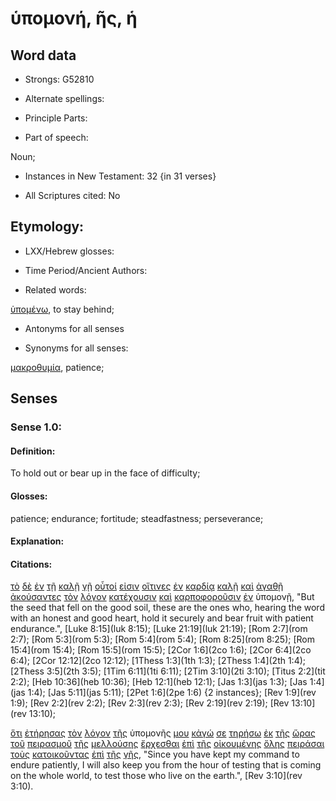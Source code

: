 # ὑπομονή, ῆς, ἡ

<!-- Status: S2=NeedsFinalCheck -->
<!-- Lexica used for edits: BDAG, FFM, LN, A-S -->

## Word data

* Strongs: G52810

* Alternate spellings:

* Principle Parts: 

* Part of speech: 

Noun;

* Instances in New Testament: 32 {in 31 verses}

* All Scriptures cited: No

## Etymology: 

* LXX/Hebrew glosses: 

* Time Period/Ancient Authors: 

* Related words: 

[ὑπομένω](../G52780/01.md), to stay behind; 

* Antonyms for all senses

* Synonyms for all senses: 

[μακροθυμία](../G31150/01.md), patience;

## Senses 

### Sense 1.0:

#### Definition: 

To hold out or bear up in the face of difficulty;

#### Glosses:

patience; endurance; fortitude; steadfastness; perseverance;

#### Explanation:

#### Citations:

[τὸ](../G35880/01.md) [δὲ](../G11610/01.md) [ἐν](../G17220/01.md) [τῇ](../G35880/01.md) [καλῇ](../G25700/01.md) [γῇ](../G10930/01.md) [οὗτοί](../G37780/01.md) [εἰσιν](../G99999/01.md) [οἵτινες](../G37480/01.md) [ἐν](../G17220/01.md) [καρδίᾳ](../G25880/01.md) [καλῇ](../G25700/01.md) [καὶ](../G25320/01.md) [ἀγαθῇ](../G00180/01.md) [ἀκούσαντες](../G01910/01.md) [τὸν](../G35880/01.md) [λόγον](../G30560/01.md) [κατέχουσιν](../G27220/01.md) [καὶ](../G25320/01.md) [καρποφοροῦσιν](../G25920/01.md) [ἐν](../G17220/01.md) ὑπομονῇ, 
"But the seed that fell on the good soil, these are the ones who, hearing the word with an honest and good heart, hold it securely and bear fruit with patient endurance.", 
[Luke 8:15](luk 8:15);  [Luke 21:19](luk 21:19);  [Rom 2:7](rom 2:7);  [Rom 5:3](rom 5:3);  [Rom 5:4](rom 5:4);  [Rom 8:25](rom 8:25);  [Rom 15:4](rom 15:4);  [Rom 15:5](rom 15:5);  [2Cor 1:6](2co 1:6);  [2Cor 6:4](2co 6:4);  [2Cor 12:12](2co 12:12);  [1Thess 1:3](1th 1:3);  [2Thess 1:4](2th 1:4);  [2Thess 3:5](2th 3:5);  [1Tim 6:11](1ti 6:11);  [2Tim 3:10](2ti 3:10);  [Titus 2:2](tit 2:2);  [Heb 10:36](heb 10:36);  [Heb 12:1](heb 12:1);  [Jas 1:3](jas 1:3);  [Jas 1:4](jas 1:4);  [Jas 5:11](jas 5:11);  [2Pet 1:6](2pe 1:6) {2 instances};  [Rev 1:9](rev 1:9);  [Rev 2:2](rev 2:2);  [Rev 2:3](rev 2:3);  [Rev 2:19](rev 2:19);  [Rev 13:10](rev 13:10);  


[ὅτι](../G37540/01.md) [ἐτήρησας](../G50830/01.md) [τὸν](../G35880/01.md) [λόγον](../G30560/01.md) [τῆς](../G35880/01.md) ὑπομονῆς [μου](../G14730/01.md) [κἀγώ](../G25040/01.md) [σε](../G47710/01.md) [τηρήσω](../G50830/01.md) [ἐκ](../G15370/01.md) [τῆς](../G35880/01.md) [ὥρας](../G56100/01.md) [τοῦ](../G35880/01.md) [πειρασμοῦ](../G39860/01.md) [τῆς](../G35880/01.md) [μελλούσης](../G31950/01.md) [ἔρχεσθαι](../G20640/01.md) [ἐπὶ](../G19090/01.md) [τῆς](../G35880/01.md) [οἰκουμένης](../G36250/01.md) [ὅλης](../G36500/01.md) [πειράσαι](../G39850/01.md) [τοὺς](../G35880/01.md) [κατοικοῦντας](../G27300/01.md) [ἐπὶ](../G19090/01.md) [τῆς](../G35880/01.md) [γῆς](../G10930/01.md), 
"Since you have kept my command to endure patiently, I will also keep you from the hour of testing that is coming on the whole world, to test those who live on the earth.", 
[Rev 3:10](rev 3:10).  


